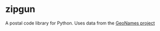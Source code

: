 zipgun
======

A postal code library for Python. Uses data from the [GeoNames project](http://www.geonames.org/)
